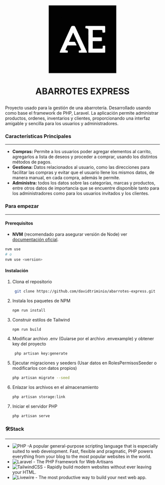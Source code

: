 <p align="center"><img src="public/imagen/logo1.jpeg" alt="AE Logo" height="220"></p>

# <p align="center"> ABARROTES EXPRESS</p>

Proyecto usado para la gestión de una abarrotería. Desarrollado usando como base el framework de PHP, Laravel. La aplicación permite administrar productos, ordenes, inventarios y clientes, proporcionando una interfaz amigable y sencilla para los usuarios y administradores.

### Características Principales

---
- **Compras:** Permite a los usuarios poder agregar elementos al carrito, agregarlos a lista de deseos y proceder a comprar, usando los distintos métodos de pagos.
- **Gestiona:** Datos relacionados al usuario, como las direcciones para facilitar las compras y evitar que el usuario llene los mismos datos, de manera manual, en cada compra, además le permite.
- **Administra:** todos los datos sobre las categorías, marcas y productos, entre otros datos de importancia que se encuentre disponible tanto para los administradores como para los usuarios invitados y los clientes. 

### Para empezar

---
#### Prerequisitos

- **NVM** (recomendado para asegurar versión de Node) ver [documentación oficial](https://github.com/nvm-sh/nvm?tab=readme-ov-file#installing-and-updating).


```bash
nvm use
# o
nvm use <version>
```

#### Instalación
1. Clona el repositorio
   ```bash
    git clone https://github.com/davidtriminio/abarrotes-express.git 
   ```
   
2. Instala los paquetes de NPM
    ```bash
    npm run install
   ```
3. Construir estilos de Tailwind
    ```bash
    npm run build
   ```
4. Modificar archivo .env (Guiarse por el archivo .envexample) y obtener key del proyecto
   ```bash
    php artisan key:generate
   ```
5. Ejecutar migraciones y seeders (Usar datos en RolesPermisosSeeder o modificarlos con datos propios)
    ```bash
    php artisan migrate --seed
   ```
6. Enlazar los archivos en el almacenamiento
    ```bash
    php artisan storage:link
   ```
7. Iniciar el servidor PHP
    ```bash
    php artisan serve
   ```
### 🛠️Stack

---
- ![PHP](https://img.shields.io/badge/php-%23777BB4.svg?style=for-the-badge&logo=php&logoColor=white) -A popular general-purpose scripting language that is especially suited to web development.
  Fast, flexible and pragmatic, PHP powers everything from your blog to the most popular websites in the world.
- ![Laravel](https://img.shields.io/badge/laravel-%23FF2D20.svg?style=for-the-badge&logo=laravel&logoColor=white) - The PHP Framework
  for Web Artisans
- ![TailwindCSS](https://img.shields.io/badge/tailwindcss-%2338B2AC.svg?style=for-the-badge&logo=tailwind-css&logoColor=white) - Rapidly build modern websites without ever leaving your HTML.
- ![Livewire](https://img.shields.io/badge/livewire-%234e56a6.svg?style=for-the-badge&logo=livewire&logoColor=white) - The most productive way to build your next web app.
